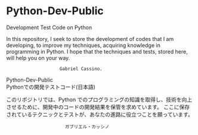 # Python-Dev-Public
Development Test Code on Python

In this repository, I seek to store the development of codes that I am developing, to improve my techniques, acquiring knowledge in programming in Python.  I hope that the techniques and tests, stored here, will help you on your way.

                        Gabriel Cassino.

Python-Dev-Public                                  
Pythonでの開発テストコード(日本語)

このリポジトリでは、Python でのプログラミングの知識を取得し、技術を向上させるために、開発中のコードの開発結果を保管を求めています。 ここに保存されているテクニックとテストが、あなたの進路に役立つことを願っています。
                    
                    　　　 ガブリエル・カッシノ
